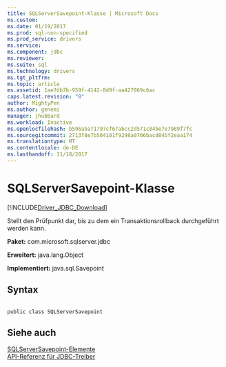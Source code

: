 ```yaml
---
title: SQLServerSavepoint-Klasse | Microsoft Docs
ms.custom: 
ms.date: 01/19/2017
ms.prod: sql-non-specified
ms.prod_service: drivers
ms.service: 
ms.component: jdbc
ms.reviewer: 
ms.suite: sql
ms.technology: drivers
ms.tgt_pltfrm: 
ms.topic: article
ms.assetid: 1ae7db7b-959f-4142-8d9f-aa427869c6ac
caps.latest.revision: "8"
author: MightyPen
ms.author: genemi
manager: jhubbard
ms.workload: Inactive
ms.openlocfilehash: b596aba71797cf67abcc2d571c84be7e7989f7fc
ms.sourcegitcommit: 2713f8e7b504101f9298a0706bacd84bf2eaa174
ms.translationtype: MT
ms.contentlocale: de-DE
ms.lasthandoff: 11/18/2017
---
```

# <a name="sqlserversavepoint-class"></a>SQLServerSavepoint-Klasse
[!INCLUDE[Driver_JDBC_Download](../../../includes/driver_jdbc_download.md)]

  Stellt den Prüfpunkt dar, bis zu dem ein Transaktionsrollback durchgeführt werden kann.  
  
 **Paket:** com.microsoft.sqlserver.jdbc  
  
 **Erweitert:** java.lang.Object  
  
 **Implementiert:** java.sql.Savepoint  
  
## <a name="syntax"></a>Syntax  
  
```  
  
public class SQLServerSavepoint  
```  
  
## <a name="see-also"></a>Siehe auch  
 [SQLServerSavepoint-Elemente](../../../connect/jdbc/reference/sqlserversavepoint-members.md)   
 [API-Referenz für JDBC-Treiber](../../../connect/jdbc/reference/jdbc-driver-api-reference.md)  
  
  

